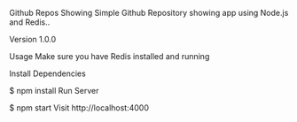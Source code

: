 Github Repos Showing
Simple Github Repository showing app using Node.js and Redis..

Version
1.0.0

Usage
Make sure you have Redis installed and running

Install Dependencies

$ npm install
Run Server

$ npm start
Visit http://localhost:4000
